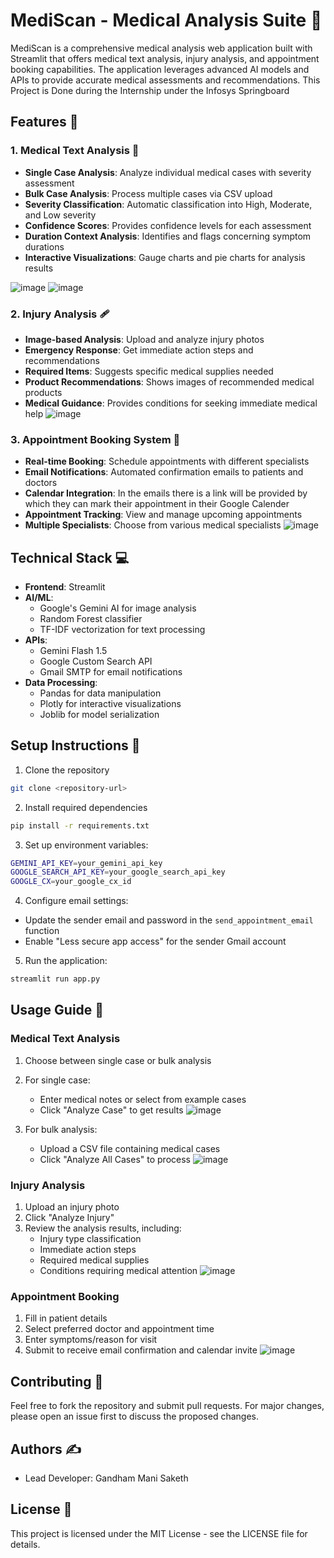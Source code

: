 
# MediScan - Medical Analysis Suite 🏥

MediScan is a comprehensive medical analysis web application built with Streamlit that offers medical text analysis, injury analysis, and appointment booking capabilities. The application leverages advanced AI models and APIs to provide accurate medical assessments and recommendations.
This Project is Done during the Internship under the Infosys Springboard 

## Features 🌟

### 1. Medical Text Analysis 📝
- **Single Case Analysis**: Analyze individual medical cases with severity assessment
- **Bulk Case Analysis**: Process multiple cases via CSV upload
- **Severity Classification**: Automatic classification into High, Moderate, and Low severity
- **Confidence Scores**: Provides confidence levels for each assessment
- **Duration Context Analysis**: Identifies and flags concerning symptom durations
- **Interactive Visualizations**: Gauge charts and pie charts for analysis results

![image](https://github.com/user-attachments/assets/19e28cb4-4105-4df1-9585-3a8d2fe4be06)
![image](https://github.com/user-attachments/assets/363b7f5f-be3b-4dd2-ad6d-1069c1dae4fe)



### 2. Injury Analysis 🩹
- **Image-based Analysis**: Upload and analyze injury photos
- **Emergency Response**: Get immediate action steps and recommendations
- **Required Items**: Suggests specific medical supplies needed
- **Product Recommendations**: Shows images of recommended medical products
- **Medical Guidance**: Provides conditions for seeking immediate medical help
![image](https://github.com/user-attachments/assets/86f0219c-f39c-449b-bacf-3a577342ee47)

### 3. Appointment Booking System 📅
- **Real-time Booking**: Schedule appointments with different specialists
- **Email Notifications**: Automated confirmation emails to patients and doctors
- **Calendar Integration**: In the emails there is a link will be provided by which they can mark their appointment in their Google Calender
- **Appointment Tracking**: View and manage upcoming appointments
- **Multiple Specialists**: Choose from various medical specialists
![image](https://github.com/user-attachments/assets/0b59df4c-646c-4346-8077-540ecb5bcdac)

## Technical Stack 💻

- **Frontend**: Streamlit
- **AI/ML**: 
  - Google's Gemini AI for image analysis
  - Random Forest classifier
  - TF-IDF vectorization for text processing
- **APIs**:
  - Gemini Flash 1.5
  - Google Custom Search API
  - Gmail SMTP for email notifications
- **Data Processing**:
  - Pandas for data manipulation
  - Plotly for interactive visualizations
  - Joblib for model serialization

## Setup Instructions 🚀

1. Clone the repository
```bash
git clone <repository-url>
```

2. Install required dependencies
```bash
pip install -r requirements.txt
```

3. Set up environment variables:
```bash
GEMINI_API_KEY=your_gemini_api_key
GOOGLE_SEARCH_API_KEY=your_google_search_api_key
GOOGLE_CX=your_google_cx_id
```

4. Configure email settings:
- Update the sender email and password in the `send_appointment_email` function
- Enable "Less secure app access" for the sender Gmail account

5. Run the application:
```bash
streamlit run app.py
```

## Usage Guide 📖

### Medical Text Analysis
1. Choose between single case or bulk analysis
2. For single case:
   - Enter medical notes or select from example cases
   - Click "Analyze Case" to get results
    ![image](https://github.com/user-attachments/assets/10e0e668-da6f-4dab-814b-704abc0740b8)

3. For bulk analysis:
   - Upload a CSV file containing medical cases
   - Click "Analyze All Cases" to process
![image](https://github.com/user-attachments/assets/b0e9860e-6d9d-437a-803d-b8d7e1f2a95a)

### Injury Analysis
1. Upload an injury photo
2. Click "Analyze Injury"
3. Review the analysis results, including:
   - Injury type classification
   - Immediate action steps
   - Required medical supplies
   - Conditions requiring medical attention
![image](https://github.com/user-attachments/assets/88133d33-db76-4d63-b571-c965b2886bc8)

### Appointment Booking
1. Fill in patient details
2. Select preferred doctor and appointment time
3. Enter symptoms/reason for visit
4. Submit to receive email confirmation and calendar invite
![image](https://github.com/user-attachments/assets/a03f9329-247f-47a9-a203-45a4f694c154)



## Contributing 🤝

Feel free to fork the repository and submit pull requests. For major changes, please open an issue first to discuss the proposed changes.

## Authors ✍️

- Lead Developer: Gandham Mani Saketh


## License 📄

This project is licensed under the MIT License - see the LICENSE file for details.
